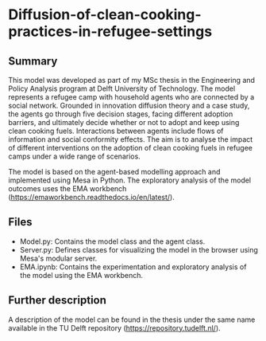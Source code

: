 # Diffusion-of-clean-cooking-practices-in-refugee-settings

## Summary
This model was developed as part of my MSc thesis in the Engineering and Policy Analysis program at Delft University of Technology. 
The model represents a refugee camp with household agents who are connected by a social network. Grounded in innovation diffusion theory and a case study, the agents go through five decision stages, facing different adoption barriers, and ultimately decide whether or not to adopt and keep using clean cooking fuels. Interactions between agents include flows of information and social conformity effects.
The aim is to analyse the impact of different interventions on the adoption of clean cooking fuels in refugee camps under a wide range of scenarios. 

The model is based on the agent-based modelling approach and implemented using Mesa in Python.
The exploratory analysis of the model outcomes uses the EMA workbench (https://emaworkbench.readthedocs.io/en/latest/).


## Files

* Model.py: Contains the model class and the agent class.
* Server.py: Defines classes for visualizing the model in the browser using Mesa's modular server.
* EMA.ipynb: Contains the experimentation and exploratory analysis of the model using the EMA workbench.


## Further description
A description of the model can be found in the thesis under the same name available in the TU Delft repository (https://repository.tudelft.nl/).
